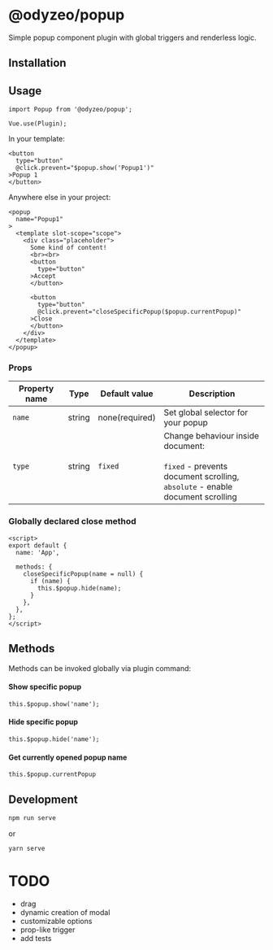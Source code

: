 # @odyzeo/popup

Simple popup component plugin with global triggers
and renderless logic.

## Installation

## Usage
```
import Popup from '@odyzeo/popup';

Vue.use(Plugin);
```

In your template:
```
<button
  type="button"         
  @click.prevent="$popup.show('Popup1')"
>Popup 1
</button>
```

Anywhere else in your project:
```
<popup
  name="Popup1"
>
  <template slot-scope="scope">
    <div class="placeholder">
      Some kind of content!
      <br><br>
      <button              
        type="button"
      >Accept
      </button>

      <button
        type="button"              
        @click.prevent="closeSpecificPopup($popup.currentPopup)"
      >Close
      </button>
    </div>
  </template>
</popup>
```

### Props
| Property name | Type | Default value | Description |
| ------------- | ---- | ------------- | ----------- |
| `name` | string | none(required) | Set global selector for your popup |
| `type` | string | `fixed` | Change behaviour inside document: <br><br> `fixed` - prevents document scrolling, <br> `absolute` - enable document scrolling |

### Globally declared close method
```
<script>
export default {
  name: 'App',
 
  methods: {
    closeSpecificPopup(name = null) {
      if (name) {
        this.$popup.hide(name);
      }
    },
  },
};
</script>
```

## Methods
Methods can be invoked globally via plugin command:

#### Show specific popup
```
this.$popup.show('name');
```

#### Hide specific popup
```
this.$popup.hide('name');
```

#### Get currently opened popup name
```
this.$popup.currentPopup
```

## Development

```bash
npm run serve
```

or

```bash
yarn serve
```

# TODO
- drag
- dynamic creation of modal
- customizable options
- prop-like trigger
- add tests
